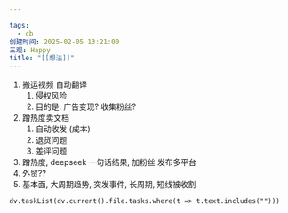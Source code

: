 ```yaml
---

tags:
  - cb
创建时间: 2025-02-05 13:21:00
三观: Happy
title: "[[想法]]"
---
```


1. 搬运视频 自动翻译
	1. 侵权风险
	2. 目的是: 广告变现? 收集粉丝? 
2. 蹭热度卖文档
	1. 自动收发 (成本)
	2. 退货问题
	3. 差评问题
3. 蹭热度, deepseek 一句话结果, 加粉丝 发布多平台
4. 外贸?? 
5. 基本面, 大周期趋势, 突发事件, 长周期, 短线被收割



```dataviewjs
dv.taskList(dv.current().file.tasks.where(t => t.text.includes("")))
```

